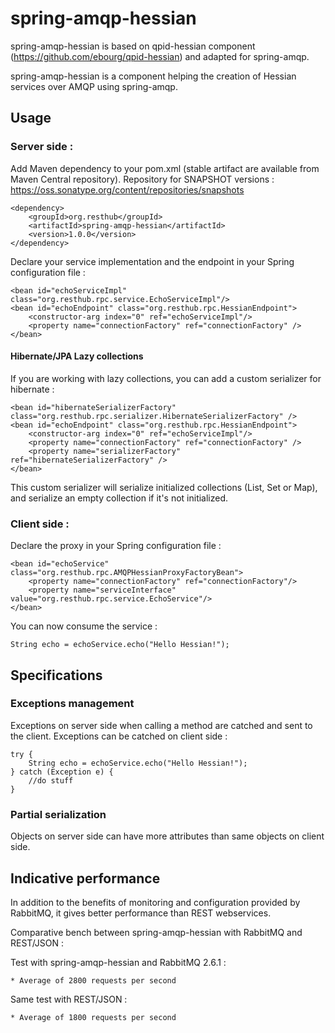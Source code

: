 spring-amqp-hessian
===================

spring-amqp-hessian is based on qpid-hessian component (https://github.com/ebourg/qpid-hessian)
and adapted for spring-amqp.

spring-amqp-hessian is a component helping the creation of Hessian services over AMQP
using spring-amqp.


Usage
-----

### Server side :

Add Maven dependency to your pom.xml (stable artifact are available from Maven Central repository).
Repository for SNAPSHOT versions : https://oss.sonatype.org/content/repositories/snapshots

    <dependency>
        <groupId>org.resthub</groupId>
        <artifactId>spring-amqp-hessian</artifactId>
        <version>1.0.0</version>
    </dependency>

Declare your service implementation and the endpoint in your Spring configuration file :

    <bean id="echoServiceImpl" class="org.resthub.rpc.service.EchoServiceImpl"/>
    <bean id="echoEndpoint" class="org.resthub.rpc.HessianEndpoint">
        <constructor-arg index="0" ref="echoServiceImpl"/>
        <property name="connectionFactory" ref="connectionFactory" />
    </bean>
    
#### Hibernate/JPA Lazy collections

If you are working with lazy collections, you can add a custom serializer for hibernate :

	<bean id="hibernateSerializerFactory" class="org.resthub.rpc.serializer.HibernateSerializerFactory" />
	<bean id="echoEndpoint" class="org.resthub.rpc.HessianEndpoint">
        <constructor-arg index="0" ref="echoServiceImpl"/>
        <property name="connectionFactory" ref="connectionFactory" />
        <property name="serializerFactory" ref="hibernateSerializerFactory" />
    </bean>
    
This custom serializer will serialize initialized collections (List, Set or Map), and serialize an empty collection if it's not initialized.
    

### Client side :

Declare the proxy in your Spring configuration file :

    <bean id="echoService" class="org.resthub.rpc.AMQPHessianProxyFactoryBean">
        <property name="connectionFactory" ref="connectionFactory"/>
        <property name="serviceInterface" value="org.resthub.rpc.service.EchoService"/>
    </bean>

You can now consume the service :

    String echo = echoService.echo("Hello Hessian!");
    

Specifications
--------------

### Exceptions management

Exceptions on server side when calling a method are catched and sent to the client. 
Exceptions can be catched on client side :

    try {
        String echo = echoService.echo("Hello Hessian!");
    } catch (Exception e) {
        //do stuff
    }
    
### Partial serialization

Objects on server side can have more attributes than same objects on client side.

Indicative performance
----------------------

In addition to the benefits of monitoring and configuration provided by RabbitMQ, it gives better performance than REST webservices.

Comparative bench between spring-amqp-hessian with RabbitMQ and REST/JSON :

Test with spring-amqp-hessian and RabbitMQ 2.6.1 :

    * Average of 2800 requests per second
    
Same test with REST/JSON :

    * Average of 1800 requests per second
